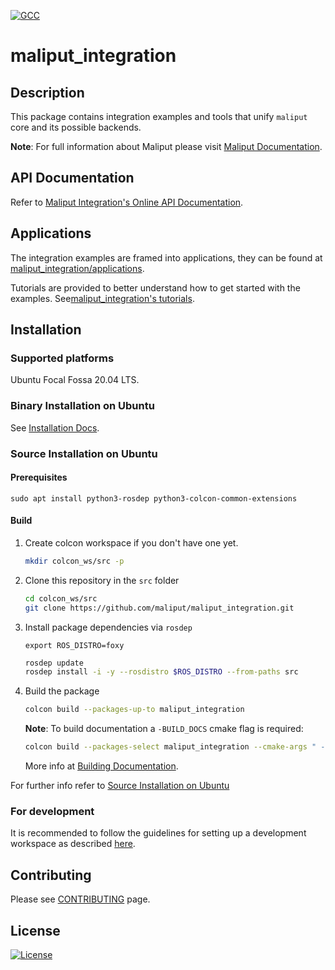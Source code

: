 [![GCC](https://github.com/maliput/maliput_integration/actions/workflows/build.yml/badge.svg)](https://github.com/maliput/maliput_integration/actions/workflows/build.yml)

# maliput_integration

## Description

This package contains integration examples and tools that unify `maliput` core
and its possible backends.

**Note**: For full information about Maliput please visit [Maliput Documentation](https://maliput.readthedocs.io/en/latest/index.html).

## API Documentation

Refer to [Maliput Integration's Online API Documentation](https://maliput.readthedocs.io/en/latest/html/deps/maliput_integration/html/index.html).

## Applications

The integration examples are framed into applications, they can be found at [maliput_integration/applications](src/applications/).

Tutorials are provided to better understand how to get started with the examples. See[maliput_integration's tutorials](https://maliput.readthedocs.io/en/latest/html/deps/maliput_integration/html/integration_tutorials.html).


## Installation

### Supported platforms

Ubuntu Focal Fossa 20.04 LTS.

### Binary Installation on Ubuntu

See [Installation Docs](https://maliput.readthedocs.io/en/latest/installation.html#binary-installation-on-ubuntu).

### Source Installation on Ubuntu

#### Prerequisites

```
sudo apt install python3-rosdep python3-colcon-common-extensions
```

#### Build

1. Create colcon workspace if you don't have one yet.
    ```sh
    mkdir colcon_ws/src -p
    ```

2. Clone this repository in the `src` folder
    ```sh
    cd colcon_ws/src
    git clone https://github.com/maliput/maliput_integration.git
    ```

3. Install package dependencies via `rosdep`
    ```
    export ROS_DISTRO=foxy
    ```
    ```sh
    rosdep update
    rosdep install -i -y --rosdistro $ROS_DISTRO --from-paths src
    ```

4. Build the package
    ```sh
    colcon build --packages-up-to maliput_integration
    ```

    **Note**: To build documentation a `-BUILD_DOCS` cmake flag is required:
    ```sh
    colcon build --packages-select maliput_integration --cmake-args " -DBUILD_DOCS=On"
    ```
    More info at [Building Documentation](https://maliput.readthedocs.io/en/latest/developer_guidelines.html#building-the-documentation).

For further info refer to [Source Installation on Ubuntu](https://maliput.readthedocs.io/en/latest/installation.html#source-installation-on-ubuntu)


### For development

It is recommended to follow the guidelines for setting up a development workspace as described [here](https://maliput.readthedocs.io/en/latest/developer_setup.html).

## Contributing

Please see [CONTRIBUTING](https://maliput.readthedocs.io/en/latest/contributing.html) page.

## License

[![License](https://img.shields.io/badge/License-BSD_3--Clause-blue.svg)](https://github.com/maliput/maliput_integration/blob/main/LICENSE)

